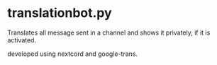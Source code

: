 # translationbot.py
Translates all message sent in a channel and shows it privately, if it is activated.

developed using nextcord and google-trans.
